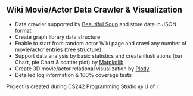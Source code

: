 ## Wiki Movie/Actor Data Crawler & Visualization

* Data crawler supported by [Beautiful Soup] and store data in JSON format
* Create graph library data structure
* Enable to start from random actor Wiki page and crawl any number of movie/actor entries (tree structure)
* Support data analysis by basic statistics and create illustrations (bar Chart, pie Chart & scatter plot) by [Matplotlib]
* Create 3D movie/actor relational visualization by [Plotly]
* Detailed log information & 100% coverage tests

Project is created during CS242 Programming Studio @ U of I

[Beautiful Soup]: <https://www.crummy.com/software/BeautifulSoup>
[Matplotlib]: <https://matplotlib.org/>
[Plotly]: <https://plot.ly/python/>